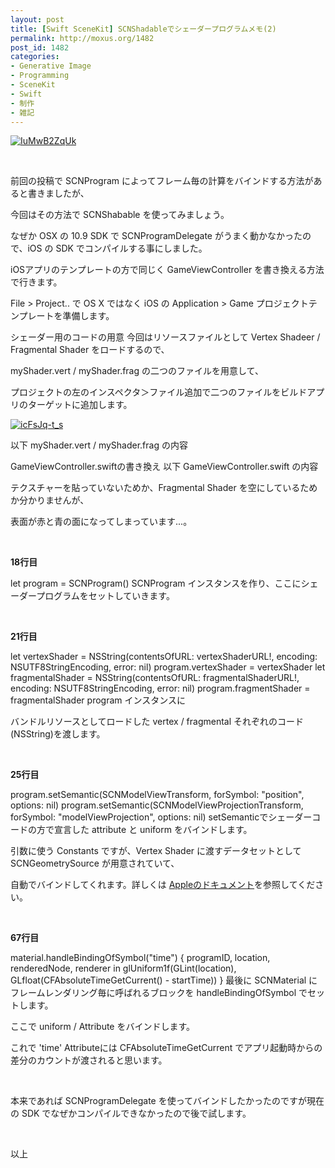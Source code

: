 ```yaml
---
layout: post
title: [Swift SceneKit] SCNShadableでシェーダープログラムメモ(2)
permalink: http://moxus.org/1482
post_id: 1482
categories: 
- Generative Image
- Programming
- SceneKit
- Swift
- 制作
- 雑記
---
```


[![IuMwB2ZqUk](http://moxus.org/wp-content/uploads/2014/09/IuMwB2ZqUk1.gif)](http://moxus.org/wp-content/uploads/2014/09/IuMwB2ZqUk1.gif)

 

前回の投稿で SCNProgram によってフレーム毎の計算をバインドする方法があると書きましたが、

今回はその方法で SCNShabable を使ってみましょう。

なぜか OSX の 10.9 SDK で SCNProgramDelegate がうまく動かなかったので、iOS の SDK でコンパイルする事にしました。

iOSアプリのテンプレートの方で同じく GameViewController を書き換える方法で行きます。

File > Project.. で OS X ではなく iOS の Application > Game プロジェクトテンプレートを準備します。

シェーダー用のコードの用意
今回はリソースファイルとして Vertex Shadeer / Fragmental Shader をロードするので、

myShader.vert / myShader.frag の二つのファイルを用意して、

プロジェクトの左のインスペクタ＞ファイル追加で二つのファイルをビルドアプリのターゲットに追加します。


[![icFsJq-t_s](http://moxus.org/wp-content/uploads/2014/09/icFsJq-t_s-300x70.png)](http://moxus.org/wp-content/uploads/2014/09/icFsJq-t_s.png)

以下 myShader.vert / myShader.frag の内容




GameViewController.swiftの書き換え
以下 GameViewController.swift の内容




テクスチャーを貼っていないためか、Fragmental Shader を空にしているためか分かりませんが、

表面が赤と青の面になってしまっています...。

 


**18行目**


let program = SCNProgram()
SCNProgram インスタンスを作り、ここにシェーダープログラムをセットしていきます。

 


**21行目**


let vertexShader = NSString(contentsOfURL: vertexShaderURL!, encoding: NSUTF8StringEncoding, error: nil)
program.vertexShader = vertexShader
let fragmentalShader = NSString(contentsOfURL: fragmentalShaderURL!, encoding: NSUTF8StringEncoding, error: nil)
program.fragmentShader = fragmentalShader
program インスタンスに

バンドルリソースとしてロードした vertex / fragmental それぞれのコード(NSString)を渡します。

 


**25行目**


program.setSemantic(SCNModelViewTransform, forSymbol: "position", options: nil)
program.setSemantic(SCNModelViewProjectionTransform, forSymbol: "modelViewProjection", options: nil)
setSemanticでシェーダーコードの方で宣言した attribute と uniform をバインドします。

引数に使う Constants ですが、Vertex Shader に渡すデータセットとして SCNGeometrySource が用意されていて、

自動でバインドしてくれます。詳しくは
[Appleのドキュメント](https://developer.apple.com/library/prerelease/mac/documentation/SceneKit/Reference/SceneKit_Constants/#//apple_ref/doc/constant_group/Geometry_Semantic_Identifiers)を参照してください。

 


**67行目**


material.handleBindingOfSymbol("time") {
    programID, location, renderedNode, renderer in
    glUniform1f(GLint(location), GLfloat(CFAbsoluteTimeGetCurrent() - startTime))
}
最後に SCNMaterial にフレームレンダリング毎に呼ばれるブロックを handleBindingOfSymbol でセットします。

ここで uniform / Attribute をバインドします。

これで 'time' Attributeには CFAbsoluteTimeGetCurrent でアプリ起動時からの差分のカウントが渡されると思います。

 

本来であれば SCNProgramDelegate を使ってバインドしたかったのですが現在の SDK でなぜかコンパイルできなかったので後で試します。

 

以上

 